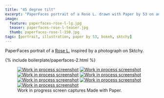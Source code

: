 ```yaml
---
title: "45 degree tilt"
excerpt: "PaperFaces portrait of a Rose L. drawn with Paper by 53 on an iPad."
image: 
  feature: paperfaces-rose-l-lg.jpg
  teaser: paperfaces-rose-l-teaser.jpg
  thumb: paperfaces-rose-l-150.jpg
tags: [portrait, illustration, paper by 53, bokeh, sktchy]
---
```


PaperFaces portrait of a [Rose L.](http://sktchy.com/Bf0pYC) inspired by a photograph on Sktchy.

{% include boilerplate/paperfaces-2.html %}

<figure class="third">
  <a href="{{ site.url }}/images/paperfaces-rose-l-process-1-lg.jpg"><img src="{{ site.url }}/images/paperfaces-rose-l-process-1-600.jpg" alt="Work in process screenshot"></a>
  <a href="{{ site.url }}/images/paperfaces-rose-l-process-2-lg.jpg"><img src="{{ site.url }}/images/paperfaces-rose-l-process-2-600.jpg" alt="Work in process screenshot"></a>
  <a href="{{ site.url }}/images/paperfaces-rose-l-process-3-lg.jpg"><img src="{{ site.url }}/images/paperfaces-rose-l-process-3-600.jpg" alt="Work in process screenshot"></a>
  <a href="{{ site.url }}/images/paperfaces-rose-l-process-4-lg.jpg"><img src="{{ site.url }}/images/paperfaces-rose-l-process-4-600.jpg" alt="Work in process screenshot"></a>
  <a href="{{ site.url }}/images/paperfaces-rose-l-process-5-lg.jpg"><img src="{{ site.url }}/images/paperfaces-rose-l-process-5-600.jpg" alt="Work in process screenshot"></a>
  <a href="{{ site.url }}/images/paperfaces-rose-l-process-6-lg.jpg"><img src="{{ site.url }}/images/paperfaces-rose-l-process-6-600.jpg" alt="Work in process screenshot"></a>
  <a href="{{ site.url }}/images/paperfaces-rose-l-process-7-lg.jpg"><img src="{{ site.url }}/images/paperfaces-rose-l-process-7-600.jpg" alt="Work in process screenshot"></a>
  <figcaption>Work in progress screen captures Made with Paper.</figcaption>
</figure>
